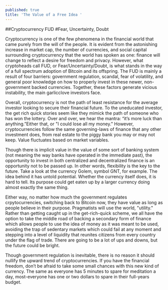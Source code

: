 ```yaml
---
published: true
title: 'The Value of a Free Idea '
---
```

##Cryptocurrency FUD
#Fear, Uncertainty, Doubt

Cryptocurrency is one of the few phenomena in the financial world that came purely from the will of the people. It is evident from the astonishing increase in market cap, the number of currencies, and social capital surrounding cryptocurrency that the world has spoken as one: finance will change to reflect a desire for freedom and privacy. However, what cryptoheads call FUD, or Fear/Uncertainty/Doubt, is what stands in the way of a full spectrum adoption of Bitcoin and its offspring. The FUD is mainly a result of four barriers: government regulation, scandal, fear of volatility, and general poor knowledge on how to properly invest in these newer, non-government backed currencies. Together, these factors generate vicious instability, the main garlicclove investors face. 

Overall, cryptocurrency is not the path of least resistance for the average investor looking to secure their financial future. To the uneducated investor, the get rich quick stories seem like they mimick the path of someone who has won the lottery. Over and over, we hear the mantra: “it’s more luck than anything.”Either that, or "I could lose all my money." However, cryptocurrencies follow the same governing-laws of finance that any other investment does, from real estate to the piggy bank you may or may not keep. Value fluctuates based on market variables. 

Though there is implicit value in the value of some sort of banking system (not meaning the way banks have operated in the immediate past), the opportunity to invest in both centralized and decentralized finance is an opportunity not to be passed up. In other words, flexibility is the key to the future. Take a look at the currency Golem, symbol GNT, for example. The idea behind it has untold potential. Whether the currency itself does, it is hard to tell. Its purpose could get eaten up by a larger currency doing almost exactly the same thing. 

Either way, no matter how much the government regulates crpytocurrencies, switching back to Bitcoin now, they have value as long as people believe in their purpose. Pragmatists will use the world, "utility." Rather than getting caught up in the get-rich-quick scheme, we all have the option to take the middle road of backing a secondary form of finance which allows people to use the idea of money as it was meant to be used, avoiding the trap of sedentary markets which could fail at any moment and stepping into a level of liquidity that reunites citizens from every country under the flag of trade. There are going to be a lot of ups and downs, but the future could be bright. 

Though government regulation is inevitable, there is no reason it should nullify the upward trend of cryptocurrencies. If you have the financial freedom, don’t be afraid to take some small chances with this new kind of currency. The same as everyone has 5 minutes to spare for meditation a day, most-everyone has one or two dollars to spare in their full-years budget. 
